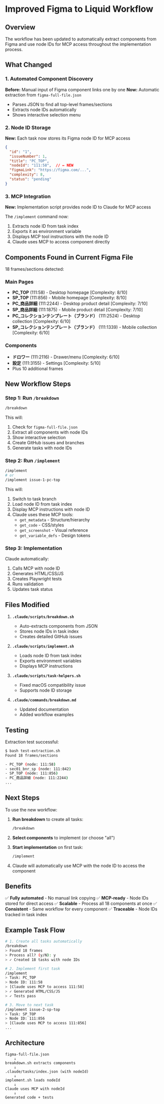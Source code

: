 # Improved Figma to Liquid Workflow

## Overview

The workflow has been updated to automatically extract components from Figma and use node IDs for MCP access throughout the implementation process.

## What Changed

### 1. Automated Component Discovery
**Before:** Manual input of Figma component links one by one
**Now:** Automatic extraction from `figma-full-file.json`

- Parses JSON to find all top-level frames/sections
- Extracts node IDs automatically
- Shows interactive selection menu

### 2. Node ID Storage
**New:** Each task now stores its Figma node ID for MCP access

```json
{
  "id": "1",
  "issueNumber": 1,
  "title": "PC_TOP",
  "nodeId": "111:58",  // ← NEW
  "figmaLink": "https://figma.com/...",
  "complexity": 8,
  "status": "pending"
}
```

### 3. MCP Integration
**New:** Implementation script provides node ID to Claude for MCP access

The `/implement` command now:
1. Extracts node ID from task index
2. Exports it as environment variable
3. Displays MCP tool instructions with the node ID
4. Claude uses MCP to access component directly

## Components Found in Current Figma File

18 frames/sections detected:

### Main Pages
- **PC_TOP** (111:58) - Desktop homepage [Complexity: 8/10]
- **SP_TOP** (111:856) - Mobile homepage [Complexity: 8/10]
- **PC_商品詳細** (111:2244) - Desktop product detail [Complexity: 7/10]
- **SP_商品詳細** (111:1875) - Mobile product detail [Complexity: 7/10]
- **PC_コレクションテンプレート（ブランド）** (111:2524) - Desktop collection [Complexity: 6/10]
- **SP_コレクションテンプレート（ブランド）** (111:1339) - Mobile collection [Complexity: 6/10]

### Components
- **ドロワー** (111:2116) - Drawer/menu [Complexity: 6/10]
- **設定** (111:3155) - Settings [Complexity: 5/10]
- Plus 10 additional frames

## New Workflow Steps

### Step 1: Run `/breakdown`

```bash
/breakdown
```

This will:
1. Check for `figma-full-file.json`
2. Extract all components with node IDs
3. Show interactive selection
4. Create GitHub issues and branches
5. Generate tasks with node IDs

### Step 2: Run `/implement`

```bash
/implement
# or
/implement issue-1-pc-top
```

This will:
1. Switch to task branch
2. Load node ID from task index
3. Display MCP instructions with node ID
4. Claude uses these MCP tools:
   - `get_metadata` - Structure/hierarchy
   - `get_code` - CSS/styles
   - `get_screenshot` - Visual reference
   - `get_variable_defs` - Design tokens

### Step 3: Implementation

Claude automatically:
1. Calls MCP with node ID
2. Generates HTML/CSS/JS
3. Creates Playwright tests
4. Runs validation
5. Updates task status

## Files Modified

1. **`.claude/scripts/breakdown.sh`**
   - Auto-extracts components from JSON
   - Stores node IDs in task index
   - Creates detailed GitHub issues

2. **`.claude/scripts/implement.sh`**
   - Loads node ID from task index
   - Exports environment variables
   - Displays MCP instructions

3. **`.claude/scripts/task-helpers.sh`**
   - Fixed macOS compatibility issue
   - Supports node ID storage

4. **`.claude/commands/breakdown.md`**
   - Updated documentation
   - Added workflow examples

## Testing

Extraction test successful:
```bash
$ bash test-extraction.sh
Found 18 frames/sections

- PC_TOP (node: 111:58)
- sec01_bnr_sp (node: 111:842)
- SP_TOP (node: 111:856)
- PC_商品詳細 (node: 111:2244)
...
```

## Next Steps

To use the new workflow:

1. **Run breakdown** to create all tasks:
   ```bash
   /breakdown
   ```

2. **Select components** to implement (or choose "all")

3. **Start implementation** on first task:
   ```bash
   /implement
   ```

4. Claude will automatically use MCP with the node ID to access the component

## Benefits

✅ **Fully automated** - No manual link copying
✅ **MCP-ready** - Node IDs stored for direct access
✅ **Scalable** - Process all 18 components at once
✅ **Consistent** - Same workflow for every component
✅ **Traceable** - Node IDs tracked in task index

## Example Task Flow

```bash
# 1. Create all tasks automatically
/breakdown
> Found 18 frames
> Process all? (y/N): y
> ✓ Created 18 tasks with node IDs

# 2. Implement first task
/implement
> Task: PC_TOP
> Node ID: 111:58
> [Claude uses MCP to access 111:58]
> ✓ Generated HTML/CSS/JS
> ✓ Tests pass

# 3. Move to next task
/implement issue-2-sp-top
> Task: SP_TOP
> Node ID: 111:856
> [Claude uses MCP to access 111:856]
...
```

## Architecture

```
figma-full-file.json
    ↓
breakdown.sh extracts components
    ↓
.claude/tasks/index.json (with nodeId)
    ↓
implement.sh loads nodeId
    ↓
Claude uses MCP with nodeId
    ↓
Generated code + tests
```
